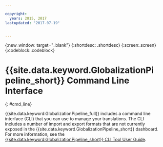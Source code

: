 ```yaml
---

copyright:
  years: 2015, 2017
lastupdated: "2017-07-19"


---
```


{:new_window: target="_blank"}
{:shortdesc: .shortdesc}
{:screen:.screen}
{:codeblock:.codeblock}

# {{site.data.keyword.GlobalizationPipeline_short}} Command Line Interface
{: #cmd_line}

{{site.data.keyword.GlobalizationPipeline_full}} includes a command line interface (CLI) that you can use to manage your translations. The CLI includes a number of import and export formats that are not currently exposed in the {{site.data.keyword.GlobalizationPipeline_short}} dashboard. For more information, see the [{{site.data.keyword.GlobalizationPipeline_short}} CLI Tool User Guide](https://github.com/IBM-Bluemix/gp-java-tools/tree/f89b577481dd7973d751dc5baca54a196efafc98/gp-cli).
